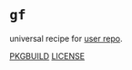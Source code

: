 # `gf`

universal recipe for [user repo](../themartiancompany/ur).

[PKGBUILD](PKGBUILD)
[LICENSE](COPYING)
